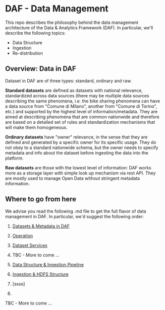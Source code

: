 # DAF - Data Management
This repo describes the philosophy behind the data management architecture of the Data & Analytics Framework (DAF). In particular, we'll describe the following topics:
- Data Structure
- Ingestion
- Re-distribution

## Overview: Data in DAF
Dataset in DAF are of three types: standard, ordinary and raw.

**Standard datasets** are defined as datasets with national relevance, standardized across data sources (there may be multiple data sources describing the same phenomena, i.e. the bike sharing phenomena can have a data source from "Comune di Milano", another from "Comune di Torino", etc.) and supported by the highest level of information/metadata. They are aimed at describing phenomena that are common nationwide and therefore are based on a detailed set of rules and standardization mechanisms that will make them homogeneous.

**Ordinary datasets** have "owner" relevance, in the sense that they are defined and generated by a specific owner for its specific usage. They do not obey to a standard nationwide schema, but the owner needs to specify metadata and info about the dataset before ingesting the data into the platform.

**Raw datasets** are those with the lowest level of information: DAF works more as a storage layer with simple look up mechanism via rest API. They are mostly used to manage Open Data without stringent metadata information.

## Where to go from here
We advise you read the following .md file to get the full flavor of data management in DAF. In particular, we'd suggest the following order:
1. [Datasets & Metadata in DAF](https://github.com/bianchi74/daf/blob/master/docs/metadata/readme.md)
2. [Operation](https://github.com/bianchi74/daf/blob/master/docs/operations/readme.md)
3. [Dataset Services](https://github.com/bianchi74/daf/blob/master/docs/datasetsrv/readme.md)
4. TBC - More to come ...


2. [Data Structure & Ingestion Pipeline](https://github.com/bianchi74/daf/blob/master/docs/datamgmt/operations/ingestion_dataset_add.md)
3. [Ingestion & HDFS Structure](https://github.com/bianchi74/daf/blob/master/docs/datamgmt/operations/ingestion_hdfs_structure.md)
4. [ssss]
5.
TBC - More to come ...
